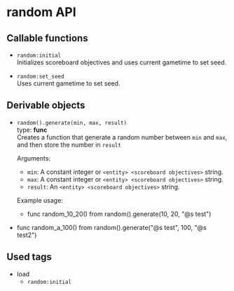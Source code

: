 # random API

## Callable functions

-	`random:initial`<br>
	Initializes scoreboard objectives and uses current gametime to set seed.

-	`random:set_seed`<br>
	Uses current gametime to set seed.

## Derivable objects

-	`random().generate(min, max, result)`<br>
	type: **func** <br>
	Creates a function that generate a random number between `min` and `max`, and then store the number in `result`
	
	Arguments:<br>
	-	`min`: A constant integer or `<entity> <scoreboard objectives>` string.
	-	`max`: A constant integer or `<entity> <scoreboard objectives>` string.
	-	`result`: An `<entity> <scoreboard objectives>` string.
	
	Example usage:<br>
	-	func random_10_20() from random().generate(10, 20, "@s test")
  - func random_a_100() from random().generate("@s test", 100, "@s test2")

## Used tags

-	load
	-	`random:initial`
